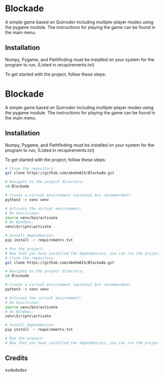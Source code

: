 # Blockade

A simple game based on Quirrodor including multiple-player modes using the pygame module. The instructions for playing the game can be found in the main menu.

## Installation

Numpy, Pygame, and Pathfinding must be installed on your system for the program to run, (Listed in recquirements.txt)

To get started with the project, follow these steps:
# Blockade

A simple game based on Quirrodor including multiple-player modes using the pygame module. The instructions for playing the game can be found in the main menu.

## Installation

Numpy, Pygame, and Pathfinding must be installed on your system for the program to run, (Listed in recquirements.txt)

To get started with the project, follow these steps:

```bash
# Clone the repository:
git clone https://github.com/abehm815/Blockade.git

# Navigate to the project directory:
cd Blockade

# Create a virtual environment (optional but recommended):
python3 -m venv venv

# Activate the virtual environment:
# On Unix/Linux:
source venv/bin/activate
# On Windows:
venv\Scripts\activate

# Install dependencies:
pip install -r requirements.txt

# Run the project:
# Now that you have installed the dependencies, you can run the project using the appropriate command.
# Clone the repository:
git clone https://github.com/abehm815/Blockade.git

# Navigate to the project directory:
cd Blockade

# Create a virtual environment (optional but recommended):
python3 -m venv venv

# Activate the virtual environment:
# On Unix/Linux:
source venv/bin/activate
# On Windows:
venv\Scripts\activate

# Install dependencies:
pip install -r requirements.txt

# Run the project:
# Now that you have installed the dependencies, you can run the project using the appropriate command.
```

## Credits

svdsdvdsv

